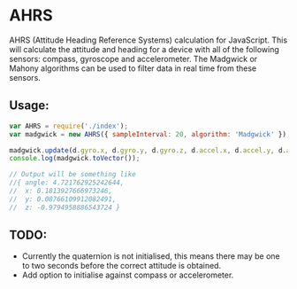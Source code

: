 # AHRS

AHRS (Attitude Heading Reference Systems) calculation for JavaScript.  This will calculate the attitude and heading for a device with all of the following sensors: compass, gyroscope and accelerometer.  The Madgwick or Mahony algorithms can be used to filter data in real time from these sensors.

## Usage:

```JavaScript
var AHRS = require('./index');
var madgwick = new AHRS({ sampleInterval: 20, algorithm: 'Madgwick' });

madgwick.update(d.gyro.x, d.gyro.y, d.gyro.z, d.accel.x, d.accel.y, d.accel.z, d.compass.x, d.compass.y, d.compass.z);
console.log(madgwick.toVector());

// Output will be something like
//{ angle: 4.721762925242644,
//  x: 0.1813927666973246,
//  y: 0.08766109912082491,
//  z: -0.9794958886543724 }

```

## TODO:
 - Currently the quaternion is not initialised, this means there may be one to two seconds before the correct attitude is obtained.
 - Add option to initialise against compass or accelerometer.
